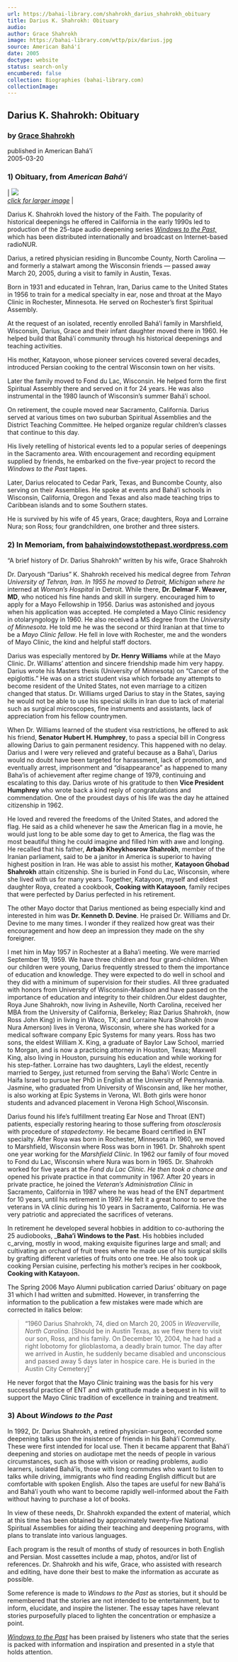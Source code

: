 ```yaml
---
url: https://bahai-library.com/shahrokh_darius_shahrokh_obituary
title: Darius K. Shahrokh: Obituary
audio: 
author: Grace Shahrokh
image: https://bahai-library.com/wttp/pix/darius.jpg
source: American Bahá'í
date: 2005
doctype: website
status: search-only
encumbered: false
collection: Biographies (bahai-library.com)
collectionImage: 
---
```



## Darius K. Shahrokh: Obituary

### by [Grace Shahrokh](https://bahai-library.com/author/Grace+Shahrokh)

published in American Bahá'í  
2005-03-20


### 1) Obituary, from _American Bahá'í_

| [![](https://bahai-library.com/wttp/pix/darius.jpg)  
_click for larger image_](http://bahai-library.com/wttp/pix/darius.jpg) |

Darius K. Shahrokh loved the history of the Faith. The popularity of historical deepenings he offered in California in the early 1990s led to production of the 25-tape audio deepening series _[Windows to the Past,](https://bahai-library.com/wttp)_ which has been distributed internationally and broadcast on Internet-based radioNUR.

Darius, a retired physician residing in Buncombe County, North Carolina­ — and formerly a stalwart among the Wisconsin friends — passed away March 20, 2005, during a visit to family in Austin, Texas.

Born in 1931 and educated in Tehran, Iran, Darius came to the United States in 1956 to train for a medical specialty in ear, nose and throat at the Mayo Clinic in Rochester, Minnesota. He served on Rochester’s first Spiritual Assembly.

At the request of an isolated, recently enrolled Bahá’í family in Marshfield, Wisconsin, Darius, Grace and their infant daughter moved there in 1960. He helped build that Bahá’í community through his historical deepenings and teaching activities.

His mother, Katayoon, whose pioneer services covered several decades, introduced Persian cooking to the central Wisconsin town on her visits.

Later the family moved to Fond du Lac, Wisconsin. He helped form the first Spiritual Assembly there and served on it for 24 years. He was also instrumental in the 1980 launch of Wisconsin’s summer Bahá’í school.

On retirement, the couple moved near Sacramento, California. Darius served at various times on two suburban Spiritual Assemblies and the District Teaching Committee. He helped organize regular children’s classes that continue to this day.

His lively retelling of historical events led to a popular series of deepenings in the Sacramento area. With encouragement and recording equipment supplied by friends, he embarked on the five-year project to record the _Windows to the Past_ tapes.

Later, Darius relocated to Cedar Park, Texas, and Buncombe County, also serving on their Assemblies. He spoke at events and Bahá’í schools in Wisconsin, California, Oregon and Texas and also made teaching trips to Caribbean islands and to some Southern states.

He is survived by his wife of 45 years, Grace; daughters, Roya and Lorraine Nura; son Ross; four grandchildren, one brother and three sisters.

### 2) In Memoriam, from [bahaiwindowstothepast.wordpress.com](https://bahaiwindowstothepast.wordpress.com/2015/11/08/a-brief-history-of-dr-darius-shahrokh-written-by-his-wife-grace-shahrokh/)

“A brief history of Dr. Darius Shahrokh” written by his wife, Grace Shahrokh

Dr. Daryoush “Darius” K. Shahrokh received his medical degree from _Tehran University of Tehran, Iran. In 1955 he moved to Detroit, Michigan where he_ interned at _Woman’s Hospital_ in Detroit. While there, **Dr. Delmar F. Weaver, MD**, who noticed his fine hands and skill in surgery. encouraged him to apply for a Mayo Fellowship in 1956. Darius was astonished and joyous when his application was accepted. He completed a Mayo Clinic residency in otolaryngology in 1960. He also received a MS degree from the _University of Minnesota_. He told me he was the second or third Iranian at that time to be a _Mayo Clinic fellow_. He fell in love with Rochester, me and the wonders of Mayo Clinic, the kind and helpful staff doctors.

Darius was especially mentored by **Dr. Henry Williams** while at the Mayo Clinic. Dr. Williams’ attention and sincere friendship made him very happy. Darius wrote his Masters thesis (University of Minnesota) on “Cancer of the epiglottis.” He was on a strict student visa which forbade any attempts to become resident of the United States, not even marriage to a citizen changed that status. Dr. Williams urged Darius to stay in the States, saying he would not be able to use his special skills in Iran due to lack of material such as surgical microscopes, fine instruments and assistants, lack of appreciation from his fellow countrymen.

When Dr. Williams learned of the student visa restrictions, he offered to ask his friend, **Senator Hubert H. Humphrey**, to pass a special bill in Congress allowing Darius to gain permanent residency. This happened with no delay. Darius and I were very relieved and grateful because as a Baha’i, Darius would no doubt have been targeted for harassment, lack of promotion, and eventually arrest, imprisonment and “disappearance” as happened to many Baha’is of achievement after regime change of 1979, continuing and escalating to this day. Darius wrote of his gratitude to then **Vice President Humphrey** who wrote back a kind reply of congratulations and commendation. One of the proudest days of his life was the day he attained citizenship in 1962.

He loved and revered the freedoms of the United States, and adored the flag. He said as a child whenever he saw the American flag in a movie, he would just long to be able some day to get to America, the flag was the most beautiful thing he could imagine and filled him with awe and longing. He recalled that his father, **Arbab Kheykhosrow Shahrokh**, member of the Iranian parliament, said to be a janitor in America is superior to having highest position in Iran. He was able to assist his mother, **Katayoon Ghobad Shahrokh** attain citizenship. She is buried in Fond du Lac, Wisconsin, where she lived with us for many years. Together, Katayoon, myself and eldest daughter Roya, created a cookbook, **Cooking with Katayoon**, family recipes that were perfected by Darius perfected in his retirement.

The other Mayo doctor that Darius mentioned as being especially kind and interested in him was **Dr. Kenneth D. Devine**. He praised Dr. Williams and Dr. Devine to me many times. I wonder if they realized how great was their encouragement and how deep an impression they made on the shy foreigner.

I met him in May 1957 in Rochester at a Baha’i meeting. We were married September 19, 1959. We have three children and four grand-children. When our children were young, Darius frequently stressed to them the importance of education and knowledge. They were expected to do well in school and they did with a minimum of supervision for their studies. All three graduated with honors from University of Wisconsin-Madison and have passed on the importance of education and integrity to their children.Our eldest daughter, Roya June Shahrokh, now living in Asheville, North Carolina, received her MBA from the University of California, Berkeley; Riaz Darius Shahrokh, (now Ross John King) in living in Waco, TX; and Lorraine Nura Shahrokh (now Nura Amerson) lives in Verona, Wisconsin, where she has worked for a medical software company Epic Systems for many years. Ross has two sons, the eldest William X. King, a graduate of Baylor Law School, married to Morgan, and is now a practicing attorney in Houston, Texas; Maxwell King, also living in Houston, pursuing his education and while working for his step-father. Lorraine has two daughters, Layli the eldest, recently married to Sergey, just returned from serving the Baha’i Worlc Centre in Haifa Israel to pursue her PhD in English at the University of Pennsylvania. Jasmine, who graduated from University of Wisconsin and, like her mother, is also working at Epic Systems in Verona, WI. Both girls were honor students and advanced placement in Verona High School,Wisconsin.

Darius found his life’s fulfillment treating Ear Nose and Throat (ENT) patients, especially restoring hearing to those suffering from _otosclerosis_ with procedure of _stapedectomy_. He became Board certified in ENT specialty. After Roya was born in Rochester, Minnesota in 1960, we moved to Marshfield, Wisconsin where Ross was born in 1961. Dr. Shahrokh spent one year working for the _Marshfield Clinic_. In 1962 our family of four moved to Fond du Lac, Wisconsin where Nura was born in 1965. Dr. Shahrokh worked for five years at the _Fond du Lac Clinic. He then took a chance and_ opened his private practice in that community in 1967. After 20 years in private practice, he joined the _Veteran’s Administration Clinic_ in Sacramento, California in 1987 where he was head of the ENT department for 10 years, until his retirement in 1997. He felt it a great honor to serve the veterans in VA clinic during his 10 years in Sacramento, California. He was very patriotic and appreciated the sacrifices of veterans.

In retirement he developed several hobbies in addition to co-authoring the 25 audiobooks, _**Baha’i Windows to the Past**. His hobbies included c_arving, mostly in wood, making exquisite figurines large and small; and cultivating an orchard of fruit trees where he made use of his surgical skills by grafting different varieties of fruits onto one tree. He also took up cooking Persian cuisine, perfecting his mother’s recipes in her cookbook, **Cooking with Katayoon.**

The Spring 2006 Mayo Alumni publication carried Darius’ obituary on page 31 which I had written and submitted. However, in transferring the information to the publication a few mistakes were made which are corrected in italics below:

> “1960 Darius Shahrokh, 74, died on March 20, 2005 in _Weaverville, North Carolina_. \[Should be in Austin Texas, as we flew there to visit our son, Ross, and his family. On December 10, 2004, he had had a right lobotomy for glioblastoma, a deadly brain tumor. The day after we arrived in Austin, he suddenly became disabled and unconscious and passed away 5 days later in hospice care. He is buried in the Austin City Cemetery\]”

He never forgot that the Mayo Clinic training was the basis for his very successful practice of ENT and with gratitude made a bequest in his will to support the Mayo Clinic tradition of excellence in training and treatment.

### 3) About _Windows to the Past_

In 1992, Dr. Darius Shahrokh, a retired physician-surgeon, recorded some deepening talks upon the insistence of friends in his Bahá’í Community. These were first intended for local use. Then it became apparent that Bahá’í deepening and stories on audiotape met the needs of people in various circumstances, such as those with vision or reading problems, audio learners, isolated Bahá’ís, those with long commutes who want to listen to talks while driving, immigrants who find reading English difficult but are comfortable with spoken English. Also the tapes are useful for new Bahá’ís and Bahá’í youth who want to become rapidly well-informed about the Faith without having to purchase a lot of books.

In view of these needs, Dr. Shahrokh expanded the extent of material, which at this time has been obtained by approximately twenty-five National Spiritual Assemblies for aiding their teaching and deepening programs, with plans to translate into various languages.

Each program is the result of months of study of resources in both English and Persian. Most cassettes include a map, photos, and/or list of references. Dr. Shahrokh and his wife, Grace, who assisted with research and editing, have done their best to make the information as accurate as possible.

Some reference is made to _Windows to the Past_ as stories, but it should be remembered that the stories are not intended to be entertainment, but to inform, elucidate, and inspire the listener. The essay tapes have relevant stories purposefully placed to lighten the concentration or emphasize a point.

_[Windows to the Past](https://bahai-library.com/wttp/)_ has been praised by listeners who state that the series is packed with information and inspiration and presented in a style that holds attention.